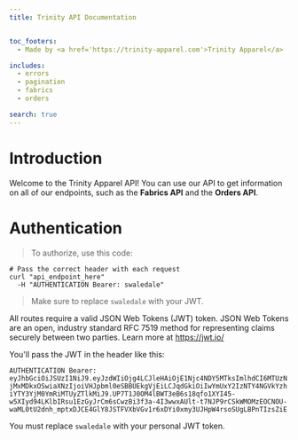 ```yaml
---
title: Trinity API Documentation


toc_footers:
  - Made by <a href='https://trinity-apparel.com'>Trinity Apparel</a>

includes:
  - errors
  - pagination
  - fabrics
  - orders

search: true
---
```


# Introduction

Welcome to the Trinity Apparel API! You can use our API to get information on all of our endpoints, such as the **Fabrics API** and the **Orders API**.

# Authentication

> To authorize, use this code:

```shell
# Pass the correct header with each request
curl "api_endpoint_here"
  -H "AUTHENTICATION Bearer: swaledale"
```

> Make sure to replace `swaledale` with your JWT.

All routes require a valid JSON Web Tokens (JWT) token.  JSON Web Tokens are an open, industry standard RFC 7519 method for representing claims securely between two parties. Learn more at <a href='https://jwt.io/'>https://jwt.io/</a>

You'll pass the JWT in the header like this:

`AUTHENTICATION Bearer: eyJhbGciOiJSUzI1NiJ9.eyJzdWIiOjg4LCJleHAiOjE1Njc4NDY5MTksImlhdCI6MTUzNjMxMDkxOSwiaXNzIjoiVHJpbml0eSBBUEkgVjEiLCJqdGkiOiIwYmUxY2IzNTY4NGVkYzhiYTY3YjM0YmRiMTUyZTlkMiJ9.UP7T1J0OM4lBWT3eB6s18qfo1XYI45-w5XIyd94LKlbIRsu1EzGyJrCm6sCwzBi3f3a-4I3wwxAUlt-t7NJP9rCSkWMOMzEOCNOU-waML0tU2dnh_mptxDJCE4GlY8JSTFVXbVGv1r6xDYi0xmy3UJHpW4rsoSUgLBPnTIzsZiE`

<aside class="notice">
You must replace <code>swaledale</code> with your personal JWT token. 
</aside>
